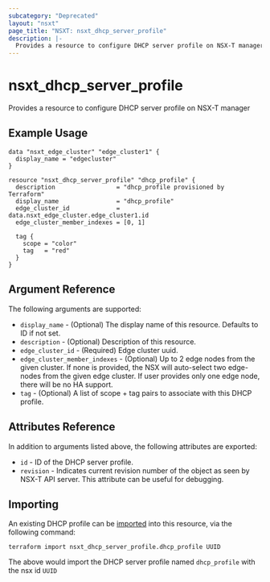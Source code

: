 ```yaml
---
subcategory: "Deprecated"
layout: "nsxt"
page_title: "NSXT: nsxt_dhcp_server_profile"
description: |-
  Provides a resource to configure DHCP server profile on NSX-T manager
---
```


# nsxt_dhcp_server_profile

Provides a resource to configure DHCP server profile on NSX-T manager

## Example Usage

```hcl
data "nsxt_edge_cluster" "edge_cluster1" {
  display_name = "edgecluster"
}

resource "nsxt_dhcp_server_profile" "dhcp_profile" {
  description                 = "dhcp_profile provisioned by Terraform"
  display_name                = "dhcp_profile"
  edge_cluster_id             = data.nsxt_edge_cluster.edge_cluster1.id
  edge_cluster_member_indexes = [0, 1]

  tag {
    scope = "color"
    tag   = "red"
  }
}
```

## Argument Reference

The following arguments are supported:

* `display_name` - (Optional) The display name of this resource. Defaults to ID if not set.
* `description` - (Optional) Description of this resource.
* `edge_cluster_id` - (Required) Edge cluster uuid.
* `edge_cluster_member_indexes` - (Optional) Up to 2 edge nodes from the given cluster. If none is provided, the NSX will auto-select two edge-nodes from the given edge cluster. If user provides only one edge node, there will be no HA support.
* `tag` - (Optional) A list of scope + tag pairs to associate with this DHCP profile.


## Attributes Reference

In addition to arguments listed above, the following attributes are exported:

* `id` - ID of the DHCP server profile.
* `revision` - Indicates current revision number of the object as seen by NSX-T API server. This attribute can be useful for debugging.


## Importing

An existing DHCP profile can be [imported][docs-import] into this resource, via the following command:

[docs-import]: https://www.terraform.io/cli/import

```
terraform import nsxt_dhcp_server_profile.dhcp_profile UUID
```

The above would import the DHCP server profile named `dhcp_profile` with the nsx id `UUID`
